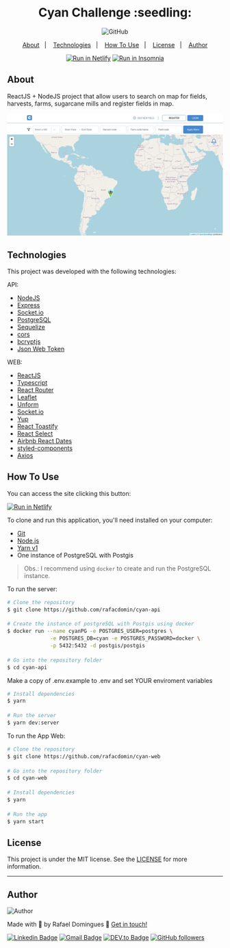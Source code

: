 <h1 align="center">
    Cyan Challenge :seedling:
    <br>
</h1>

<p align="center">

  <img alt="GitHub" src="https://img.shields.io/github/license/rafacdomin/cyan-challenge.svg">
</p>

<p align="center">
  <a href="#about">About</a>&nbsp;&nbsp;&nbsp;|&nbsp;&nbsp;&nbsp;
  <a href="#technologies">Technologies</a>&nbsp;&nbsp;&nbsp;|&nbsp;&nbsp;&nbsp;
  <a href="#how-to-use">How To Use</a>&nbsp;&nbsp;&nbsp;|&nbsp;&nbsp;&nbsp;
  <a href="#license">License</a>&nbsp;&nbsp;&nbsp;|&nbsp;&nbsp;&nbsp;
  <a href="#author">Author</a>
</p>

<p align="center">
  <a href="https://cyan-sugarcanes.netlify.app" target="_blank"><img src="https://api.netlify.com/api/v1/badges/553c749d-5122-4b43-a8a8-c8e6a84310e5/deploy-status" alt="Run in Netlify"></a>
<a href="https://raw.githubusercontent.com/rafacdomin/cyan-challenge/master/cyan-insomnia.json" target="_blank"><img src="https://insomnia.rest/images/run.svg" alt="Run in Insomnia"></a>
</p>

## About

ReactJS + NodeJS project that allow users to search on map for fields, harvests, farms, sugarcane mills and register fields in map.

<p align='center'>
  <img src="https://raw.githubusercontent.com/rafacdomin/cyan-challenge/master/.github/homepage.png" alt="Homepage" width="700"/>
</p>

## Technologies

This project was developed with the following technologies:

API:

- [NodeJS](https://nodejs.org/)
- [Express](https://expressjs.com)
- [Socket.io](https://socket.io)
- [PostgreSQL](https://www.postgresql.org)
- [Sequelize](https://sequelize.org)
- [cors](https://www.npmjs.com/package/cors)
- [bcryptjs](https://www.npmjs.com/package/bcryptjs)
- [Json Web Token](https://jwt.io)

WEB:

- [ReactJS](https://reactjs.org)
- [Typescript](https://www.typescriptlang.org/)
- [React Router](https://reactrouter.com)
- [Leaflet](https://leafletjs.com)
- [Unform](https://unform.dev)
- [Socket.io](https://socket.io)
- [Yup](https://github.com/jquense/yup)
- [React Toastify](https://fkhadra.github.io/react-toastify/introduction)
- [React Select](https://react-select.com/home)
- [Airbnb React Dates](https://airbnb.io/projects/react-dates/)
- [styled-components](https://styled-components.com/)
- [Axios](https://github.com/axios/axios)

## How To Use
You can access the site clicking this button:

<a href="https://cyan-sugarcanes.netlify.app" target="_blank"><img src="https://api.netlify.com/api/v1/badges/553c749d-5122-4b43-a8a8-c8e6a84310e5/deploy-status" alt="Run in Netlify"></a>


To clone and run this application, you'll need installed on your computer:
- [Git](https://git-scm.com)
- [Node.js](https://nodejs.org/)
- [Yarn v1](https://classic.yarnpkg.com/) 
- One instance of PostgreSQL with Postgis

> Obs.: I recommend using `docker` to create and run the PostgreSQL instance.

To run the server:

```bash
# Clone the repository
$ git clone https://github.com/rafacdomin/cyan-api

# Create the instance of postgreSQL with Postgis using docker
$ docker run --name cyanPG -e POSTGRES_USER=postgres \
              -e POSTGRES_DB=cyan -e POSTGRES_PASSWORD=docker \
              -p 5432:5432 -d postgis/postgis

# Go into the repository folder
$ cd cyan-api

```

Make a copy of .env.example to .env and set YOUR enviroment variables

```bash
# Install dependencies
$ yarn

# Run the server
$ yarn dev:server
```

To run the App Web:

```bash
# Clone the repository
$ git clone https://github.com/rafacdomin/cyan-web

# Go into the repository folder
$ cd cyan-web

# Install dependencies
$ yarn

# Run the app
$ yarn start
```

## License

This project is under the MIT license. See the [LICENSE](https://github.com/rafacdomin/cyan-challenge/blob/master/LICENSE) for more information.

---

## Author

<img  border-radius="50px" src="https://avatars3.githubusercontent.com/u/40310160?s=460&u=d2babe9b7f1c365955699550074910a1957525c8&v=4" width="100px" alt="Author"/>

Made with :purple_heart: by Rafael Domingues :wave: [Get in touch!](https://www.linkedin.com/in/rafaelcodomingues/)

[![Linkedin Badge](https://img.shields.io/badge/-Rafael_Domingues-blue?style=flat-square&logo=Linkedin&logoColor=white&link=https://www.linkedin.com/in/rafaelcodomingues/)](https://www.linkedin.com/in/rafaelcodomingues/)
[![Gmail Badge](https://img.shields.io/badge/-rafaelcodomingues@gmail.com-c14438?style=flat-square&logo=Gmail&logoColor=white&link=mailto:rafaelcodomingues@gmail.com)](mailto:rafaelcodomingues@gmail.com)
[![DEV.to Badge](https://img.shields.io/badge/DEV.to-rafacdomin-black)](https://dev.to/rafacdomin)
[![GitHub followers](https://img.shields.io/github/followers/rafacdomin?label=Follow&style=social)](https://github.com/rafacdomin/?tab=follow)
